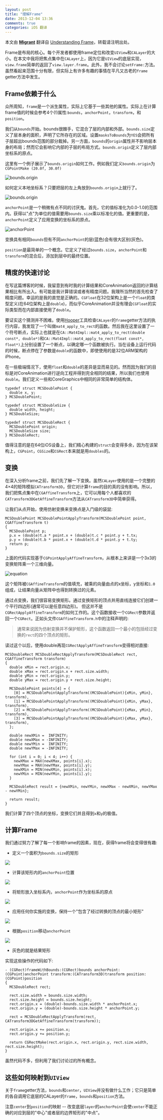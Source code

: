 ```yaml
---
layout: post
title: "理解Frame"
date: 2013-12-04 13:36
comments: true
categories: iOS 翻译
---
```


本文由 [**Migrant**](http://migrant.github.io/) 翻译自 [Understanding Frame](http://macoscope.com/blog/understanding-frame/)，转载请注明出处。

Frame是布局的核心。每个开发者都使用frame定位和改变`UIView`和`CALayer`的大小。在本文中我将把焦点集中在`CALayer`上，因为它是`UIView`的底层实现，`view.frame`简单的返回了`view.layer.frame`。此外，我不会讨论`setFrame:`方法。虽然看起来范围十分有限，但实际上有许多有趣的事情在平凡又古老的`frame` getter方法中发生。

<!--more-->

## Frame依赖于什么

众所周知，`frame`是一个派生属性，实际上它基于一些其他的属性。实际上在计算frame值的时候会参考4个(!)属性:`bounds`，`anchorPoint`，`transform`，和`position`。

我们从`bounds`开始。bounds很棘手，它混合了层的内部和外部。`bounds.size`定义了层本身的面积，声明了它所存在的区域。设置`masksToBounds`为`YES`会把所有子层超出bounds范围的部分裁掉。另一方面，`bounds`的`origin`属性并不影响层本身的布局；然而它会影响它内部的子层的布局方式。`bounds.origin`定义了层内部坐标系的原点。

这里有一个例子展示了`bounds.origin`如何工作。例如我们定义`bounds.origin`为`CGPointMake (20.0f, 30.0f)`

![bounds.origin](/images/posts/2013-12-04-understanding-frame-01.png "bounds.origin")

如何定义本地坐标系？只要把层的左上角放到`bounds.origin`上就行了。

![bounds.origin](/images/posts/2013-12-04-understanding-frame-02.png "bounds.origin")

`anchorPoint`是一个稍微有点不同的讨厌鬼。首先，它的值标准化为0.0-1.0的范围内。获得以"点"为单位的值需要用`bounds.size`乘以标准化的值。更重要的是，`anchorPoint`定义了应用变换的坐标系的原点。

![anchorPoint](/images/posts/2013-12-04-understanding-frame-03.png "anchorPoint")

变换具有相同`bounds`但有不同`anchorPoint`的层(蓝色)会有很大区别(灰色)。

`position`是最简单的一个概念。它定义了经过`bounds.size`，`anchorPoint`和`transform`的混合后，添加到层中的最终位置。

## 精度的快速讨论

在写这篇博客的时候，我留意到有时我的计算结果和CoreAnimation返回的计算结果相比有所出入。有可能是我计算错误或者有精度问题。我理所当然的首先检查了精度问题。幸运的是我的直觉是正确的。`CGFloat`在32位架构上是一个`float`的类型定义(在64位架构上是`double`)，而似乎CoreAnimation并没有理会`CGFloat`的实际类型而在内部直接使用了`double`。

要证实这个猜测并不困难。使用[Hooper](http://www.hopperapp.com/)工具检查`CALayer`的`frame`getter方法的执行内容，我发现了一个叫做`mat4_apply_to_rect`的函数。然后我在这里设置了一个符号断点，实际上也就是在`CA::Mat4Impl::mat4_apply_to_rect(double const*, double*)`和`CA::Mat4Impl::mat4_apply_to_rect(float const*, float*)`上分别设置了一个断点，以确定哪一个函数被执行。当在设备上运行代码的时候，断点停在了参数是`double`的函数中，即使使用的是32位ARM架构的iPhone。

在一些极端情况下，使用`float`和`double`的差异是显而易见的。然而因为我们的目标是对CoreAnimation进行逆向工程并得到完全相同的结果，所以我们也使用`double`。我们定义一些和CoreGraphics中相同的非常简单的结构体。

```objc
typedef struct MCSDoublePoint {
  double x, y;
} MCSDoublePoint;

typedef struct MCSDoubleSize {
  double width, height;
} MCSDoubleSize;

typedef struct MCSDoubleRect {
  MCSDoublePoint origin;
  MCSDoubleSize size;
} MCSDoubleRect;
```

值得注意的是在64位iOS设备上，我们精心构建的`struct`会变得多余，因为在该架构上，`CGPoint`，`CGSize`和`CGRect`本来就是用`doubles`的。

## 变换

在深入分析frame之前，我们先了解一下变换。虽然`CALayer`使用的是一个完整的4×4的矩阵模拟`CATransform3D`，但它对计算`frame`的目的真的没有影响。所以，我们把焦点集中在`CGAffineTransform`上，它可以用每个人都喜欢的`CATransform3DGetAffineTransform`方法从`CATransform3D`中简单获得。

让我们从点开始，使用仿射变换来变换点是入门级的袋鼠:

```objc
MCSDoublePoint MCSDoublePointApplyTransform(MCSDoublePoint point, CGAffineTransform t)
{
  MCSDoublePoint p;
  p.x = (double)t.a * point.x + (double)t.c * point.y + t.tx;
  p.y = (double)t.b * point.x + (double)t.d * point.y + t.ty;
  return p;
}
```

上面的代码实现基于`CGPointApplyAffineTransform`，从根本上来讲是一个3x3的变换矩阵乘一个三维向量。

![equation](/images/posts/2013-12-04-understanding-frame-04.gif "equation")

这个矩阵被`CGAffineTransform`的值填充，被乘的向量由点的x坐标，y坐标和`1.0`组成，让结果向量从矩阵中也得到转换过的元素。

通过点变换，我们很容易变换矩形。通过变换矩形的顶点并用直线连接它们创建一个平行四边形(通常可以是任意四边形)。
但这并不是`CGRectApplyAffineTransform`的如何工作的。这个函数接收一个`CGRect`参数并返回一个`CGRect`。正如头文件`CGAffineTransform.h`中的注释声明的:

> 通常来说因为仿射变换并不保护矩形，这个函数返回一个最小的包括经过变换的`rect`的四个顶点的矩形。

读过这个以后，使用double再现`CGRectApplyAffineTransform`变得相对直接:

```objc
MCSDoubleRect MCSDoubleRectApplyTransform(MCSDoubleRect rect, CGAffineTransform transform)
{
  double xMin = rect.origin.x;
  double xMax = rect.origin.x + rect.size.width;
  double yMin = rect.origin.y;
  double yMax = rect.origin.y + rect.size.height;

  MCSDoublePoint points[4] = {
    [0] = MCSDoublePointApplyTransform((MCSDoublePoint){xMin, yMin}, transform),
    [1] = MCSDoublePointApplyTransform((MCSDoublePoint){xMin, yMax}, transform),
    [2] = MCSDoublePointApplyTransform((MCSDoublePoint){xMax, yMin}, transform),
    [3] = MCSDoublePointApplyTransform((MCSDoublePoint){xMax, yMax}, transform),
  };

  double newXMin =  INFINITY;
  double newXMax = -INFINITY;
  double newYMin =  INFINITY;
  double newYMax = -INFINITY;

  for (int i = 0; i < 4; i++) {
    newXMax = MAX(newXMax, points[i].x);
    newYMax = MAX(newYMax, points[i].y);
    newXMin = MIN(newXMin, points[i].x);
    newYMin = MIN(newYMin, points[i].y);
  }

  MCSDoubleRect result = {newXMin, newYMin, newXMax - newXMin, newYMax - newYMin};

  return result;
}
```

我们计算了四个顶点的坐标，变换它们并且得到`x`和`y`的极值。

## 计算Frame

我们通过努力了解了每一个影响frame的因素，现在，获得frame将会变得很有趣:

* 定义一个面积为`bounds.size`的矩形

![](/images/posts/2013-12-04-understanding-frame-05.png)

* 计算该矩形内的`anchorPoint`位置

![](/images/posts/2013-12-04-understanding-frame-06.png)

* 将矩形放入坐标系内，`anchorPoint`作为坐标系的原点

![](/images/posts/2013-12-04-understanding-frame-07.png)

* 应用任何你实施的变换，保持一个"包含了经过转换的顶点的最小矩形"

![](/images/posts/2013-12-04-understanding-frame-08.png)

* 根据`position`移动`anchorPoint`

![](/images/posts/2013-12-04-understanding-frame-09.png)

* 灰色的就是结果矩形

实现这些操作的代码如下:

```objc
- (CGRect)frameWithBounds:(CGRect)bounds anchorPoint:(CGPoint)anchorPoint transform:(CATransform3D)transform position:(CGPoint)position
{
  MCSDoubleRect rect;

  rect.size.width = bounds.size.width;
  rect.size.height = bounds.size.height;
  rect.origin.x = (double)-bounds.size.width * anchorPoint.x;
  rect.origin.y = (double)-bounds.size.height * anchorPoint.y;

  rect = MCSDoubleRectApplyTransform(rect, CATransform3DGetAffineTransform(transform));

  rect.origin.x += position.x;
  rect.origin.y += position.y;

  return CGRectMake(rect.origin.x, rect.origin.y, rect.size.width, rect.size.height);
}
```

虽然代码不多，但利用了我们讨论过的所有概念。

## 这些如何映射到`UIView`

关于`frame`getter方法，`bounds`和`center`，`UIView`并没有做什么工作；它只是简单的各自调用它底层的CALayer的`frame`，`bounds`和`position`方法。

注意`center`到`position`的映射 -- 改变底层`layer`的`anchorPoint`会使`center`不能正确的对应到层的"中心"或者层的边界矩形的"中点"。